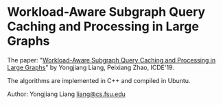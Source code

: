 # Workload-Aware Subgraph Query Caching and Processing in Large Graphs
The paper: "[Workload-Aware Subgraph Query Caching and Processing in Large Graphs](https://ieeexplore.ieee.org/abstract/document/8731404)" by Yongjiang Liang, Peixiang Zhao, ICDE'19. 

The algorithms are implemented in C++ and compiled in Ubuntu.

Author: Yongjiang Liang liang@cs.fsu.edu
